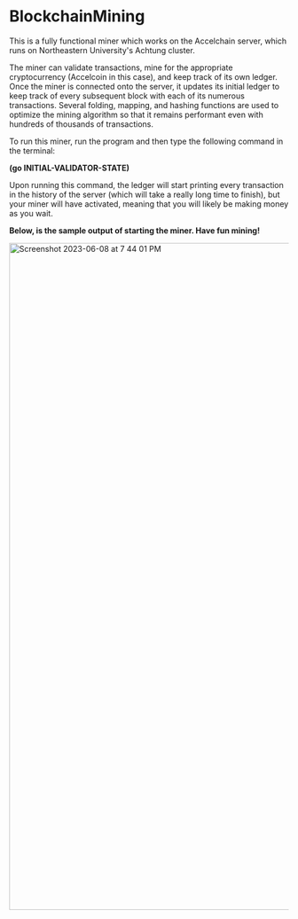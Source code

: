 # BlockchainMining

This is a fully functional miner which works on the Accelchain server, which runs on Northeastern University's Achtung cluster.

The miner can validate transactions, mine for the appropriate cryptocurrency (Accelcoin in this case), and keep track of its own ledger. Once the miner is connected onto the server, it updates its initial ledger to keep track of every subsequent block with each of its numerous transactions. Several folding, mapping, and hashing functions are used to optimize the mining algorithm so that it remains performant even with hundreds of thousands of transactions.

To run this miner, run the program and then type the following command in the terminal: 

**(go INITIAL-VALIDATOR-STATE)**

Upon running this command, the ledger will start printing every transaction in the history of the server (which will take a really long time to finish), but your miner will have activated, meaning that you will likely be making money as you wait.

**Below, is the sample output of starting the miner. Have fun mining!**


<img width="1203" alt="Screenshot 2023-06-08 at 7 44 01 PM" src="https://github.com/phegde494/BlockchainMining/assets/48624928/cf234b7f-6732-4151-8491-1272811e18a4">

